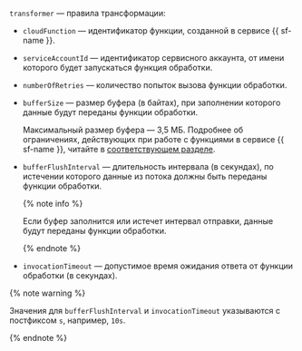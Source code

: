 `transformer` — правила трансформации:

* `cloudFunction` — идентификатор функции, созданной в сервисе {{ sf-name }}.
* `serviceAccountId` — идентификатор сервисного аккаунта, от имени которого будет запускаться функция обработки.
* `numberOfRetries` — количество попыток вызова функции обработки.
* `bufferSize` — размер буфера (в байтах), при заполнении которого данные будут переданы функции обработки.

    Максимальный размер буфера — 3,5 МБ. Подробнее об ограничениях, действующих при работе с функциями в сервисе {{ sf-name }}, читайте в [соответствующем разделе](../../../../../functions/concepts/limits.md).

* `bufferFlushInterval` — длительность интервала (в секундах), по истечении которого данные из потока должны быть переданы функции обработки.

    {% note info %}

    Если буфер заполнится или истечет интервал отправки, данные будут переданы функции обработки.

    {% endnote %}

* `invocationTimeout` — допустимое время ожидания ответа от функции обработки (в секундах).

{% note warning %}

Значения для `bufferFlushInterval` и `invocationTimeout` указываются с постфиксом `s`, например, `10s`.

{% endnote %}
